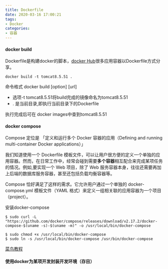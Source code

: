 ```yaml
---
title: Dockerfile
date: 2020-03-16 17:00:21
tags:
- Docker
categories: 
- 容器
---
```

#### docker build
Dockerfile是构建docker的脚本，[docker Hub](https://hub.docker.com/)很多应用容器以Dockerfile方式分享。
```
docker build -t tomcat8.5.51 .
```
命令格式 docker build [option] [url]
+ 选项-t tomcat8.5.51将build完成的镜像命名为tomcat8.5.51
+ . 是当前目录,即执行当前目录下的Dockerfile

执行完成后可在 docker images中查到tomcat8.5.51

#### docker compose
Compose 定位是 「定义和运行多个 Docker 容器的应用（Defining and running multi-container Docker applications）」

我们知道使用一个 Dockerfile 模板文件，可以让用户很方便的定义一个单独的应用容器。然而，在日常工作中，经常会碰到需要**多个容器**相互配合来完成某项任务的情况。例如,要实现一个 Web 项目，除了 Web 服务容器本身，往往还需要再加上后端的数据库服务容器，甚至还包括负载均衡容器等。

Compose 恰好满足了这样的需求。它允许用户通过一个单独的 docker-compose.yml 模板文件（YAML 格式）来定义一组相关联的应用容器为一个项目（project）。

安装docker-compose
```
$ sudo curl -L "https://github.com/docker/compose/releases/download/v2.17.2/docker-compose-$(uname -s)-$(uname -m)" -o /usr/local/bin/docker-compose

$ sudo chmod +x /usr/local/bin/docker-compose
$ sudo ln -s /usr/local/bin/docker-compose /usr/bin/docker-compose
```
[菜鸟教程](https://www.runoob.com/docker/docker-compose.html)
#### 使用docker为某项开发封装开发环境（存目）
